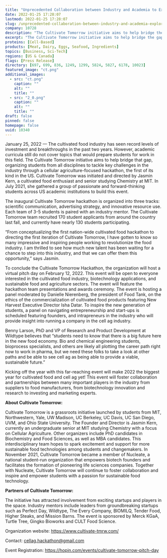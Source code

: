 ```yaml
---
title: "Unprecedented Collaboration between Industry and Academia to Explore the Future of Cell Ag"
date: 2022-01-25 17:28:07
lastmod: 2022-01-25 17:28:07
slug: /unprecedented-collaboration-between-industry-and-academia-explore-future-cell-ag
company: 10728
description: "The Cultivate Tomorrow initiative aims to help bridge the gap between industry and academia, organizing students from all disciplines to tackle key challenges through a cellular agriculture-focused hackathon. To conclude the hackathon, the organization will host a virtual pitch day on February 12, 2022 open to everyone interested in the cultivated food industry, biotechnology applications, and sustainable food and agriculture sectors."
excerpt: "The Cultivate Tomorrow initiative aims to help bridge the gap between industry and academia, organizing students from all disciplines to tackle key challenges through a cellular agriculture-focused hackathon. To conclude the hackathon, the organization will host a virtual pitch day on February 12, 2022 open to everyone interested in the cultivated food industry, biotechnology applications, and sustainable food and agriculture sectors."
proteins: [Cell-Based]
products: [Meat, Dairy, Eggs, Seafood, Ingredients]
topics: [Business, Sci-Tech]
regions: [US & Canada]
flags: [Press Release]
directory: [697, 699, 836, 1249, 1299, 5824, 5827, 6178, 10023]
featured_image: "ct.png"
additional_images:
  - src: "ct.png"
    caption: ""
    alt: ""
    title: ""
  - src: "2_0.png"
    caption: ""
    alt: ""
    title: ""
draft: false
pinned: false
homepage: false
uuid: 10340
---
```

<p>January 25, 2022 — The cultivated food industry has seen record levels of investment and breakthroughs in the past two years. However, academic curricula still do not cover topics that would prepare students for work in this field. The Cultivate Tomorrow initiative aims to help bridge that gap, organizing students from all disciplines to tackle key challenges in the industry through a cellular agriculture-focused hackathon, the first of its kind in the US. Cultivate Tomorrow was initiated and directed by Jasmin Kern, a cultivated food enthusiast and senior studying Chemistry at MIT. In July 2021, she gathered a group of passionate and forward-thinking students across US academic institutions to build this event.</p>
<p>The inaugural Cultivate Tomorrow hackathon is organized into three tracks: scientific communication, advertising strategy, and innovative resource use. Each team of 3-5 students is paired with an industry mentor. The Cultivate Tomorrow team recruited 170 student applicants from around the country last fall, and currently have nearly 130 students participating.</p>
<p>“From conceptualizing the first nation-wide cultivated food hackathon to directing the first iteration of Cultivate Tomorrow, I have gotten to know so many impressive and inspiring people working to revolutionize the food industry. I am thrilled to see how much new talent has been waiting for a chance to step into this industry, and that we can offer them this opportunity,” says Jasmin. </p>
<p>To conclude the Cultivate Tomorrow Hackathon, the organization will host a virtual pitch day on February 12, 2022. This event will be open to everyone interested in the cultivated food industry, biotechnology applications, and sustainable food and agriculture sectors. The event will feature the hackathon team presentations and awards ceremony. The event is hosting a panel moderated by Danielle Nierenberg, the president of Food Tank, on the ethics of the commercialization of cultivated food products featuring New Harvest Executive Director Isha Datar. To inspire the new generation of students, a panel on navigating entrepreneurship and start-ups is scheduled featuring founders, and intrapreneurs in the industry who will provide insight into running a company in the cell ag industry.</p>
<p>Benny Larson, PhD and VP of Research and Product Development at Wildtype believes that “students need to know that there is a big future here in the new food economy. Bio and chemical engineering students, bioprocess specialists, and others are likely all plotting the career path right now to work in pharma, but we need these folks to take a look at other paths and be able to see cell ag as being able to provide a viable, sustainable future.”</p>
<p>Kicking off the year with this far-reaching event will make 2022 the biggest year for cultivated food and cell ag yet! This event will foster collaboration and partnerships between many important players in the industry from suppliers to food manufacturers, from biotechnology innovation and research to investing and marketing experts.</p>
<p><strong>About Cultivate Tomorrow:</strong></p>
<p>Cultivate Tomorrow is a grassroots initiative launched by students from MIT, Northwestern, Yale, UW Madison, UC Berkeley, UC Davis, UC San Diego, UVM, and Ohio State University. The Founder and Director is Jasmin Kern, currently an undergraduate senior at MIT studying Chemistry with a focus on Cellular Agriculture. Other organizers include PhD candidates in Biochemistry and Food Sciences, as well as MBA candidates. This interdisciplinary team hopes to spark excitement and support for more sustainable food technologies among students and changemakers. In November 2021, Cultivate Tomorrow became a member of Nucleate, a national student-run organization that empowers biotech founders and facilitates the formation of pioneering life sciences companies. Together with Nucleate, Cultivate Tomorrow will continue to foster collaboration and inspire and empower students with a passion for sustainable food technology.</p>
<p><strong>Partners of Cultivate Tomorrow:</strong></p>
<p>The initiative has attracted involvement from exciting startups and players in the space. Industry mentors include leaders from groundbreaking startups such as Perfect Day, Wildtype, The Every Company, BIOMILQ, Tender Food, Higher Steaks, and Mission Barns. The event is sponsored by Merck KGaA, Turtle Tree, Gingko Bioworks and CULT Food Science.</p>
<p>Organization website: <a href="https://www.cultivate-tmrw.com/">https://www.cultivate-tmrw.com/</a></p>
<p>Contact: <a href="mailto:cellag.hackathon@gmail.com">cellag.hackathon@gmail.com</a> </p>
<p>Event Registration: <a href="https://hopin.com/events/cultivate-tomorrow-pitch-day">https://hopin.com/events/cultivate-tomorrow-pitch-day</a> </p>
